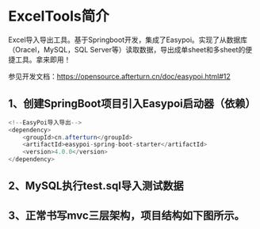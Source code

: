 # ExcelTools简介

Excel导入导出工具。基于Springboot开发，集成了Easypoi。实现了从数据库（Oracel，MySQL，SQL Server等）读取数据，导出成单sheet和多sheet的便捷工具。拿来即用！

参见开发文档：<https://opensource.afterturn.cn/doc/easypoi.html#12>



## 1、创建SpringBoot项目引入Easypoi启动器（依赖）

~~~ java
<!--EasyPoi导入导出-->
<dependency>
	<groupId>cn.afterturn</groupId>
	<artifactId>easypoi-spring-boot-starter</artifactId>
	<version>4.0.0</version>
</dependency>
~~~

## 2、MySQL执行test.sql导入测试数据

## 3、正常书写mvc三层架构，项目结构如下图所示。








